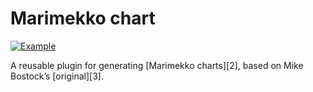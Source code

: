 # Marimekko chart

[![Example](http://bl.ocks.org/d/3881458/thumbnail.500.png)](http://bl.ocks.org/3881458)

A reusable plugin for generating [Marimekko charts][2], based on Mike Bostock’s [original][3].

